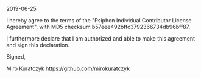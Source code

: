 2019-06-25

I hereby agree to the terms of the "Psiphon Individual Contributor License Agreement", with MD5 checksum b57eee492bffc3792366734db96bff87.

I furthermore declare that I am authorized and able to make this agreement and sign this declaration.

Signed,

Miro Kuratczyk https://github.com/mirokuratczyk
